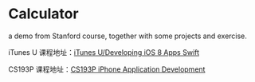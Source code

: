 # Calculator

a demo from Stanford course, together with some projects and exercise. 

iTunes U 课程地址：[iTunes U/Developing iOS 8 Apps Swift](https://itunes.apple.com/us/course/developing-ios-8-apps-swift/id961180099)

CS193P 课程地址：[CS193P iPhone Application Development](http://web.stanford.edu/class/cs193p/cgi-bin/drupal/)
